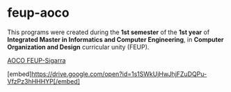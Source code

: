 # feup-aoco
 
This programs were created during the **1st semester** of the **1st year** of **Integrated Master in Informatics and Computer Engineering**, in **Computer Organization and Design** curricular unity (FEUP).

[AOCO FEUP-Sigarra](https://sigarra.up.pt/feup/pt/ucurr_geral.ficha_uc_view?pv_ocorrencia_id=436427 "Curricular Unity Homepage")

[embed]https://drive.google.com/open?id=1s1SWkUjHwJhjFZuDQPu-VfzPz3hHHHYP[/embed]